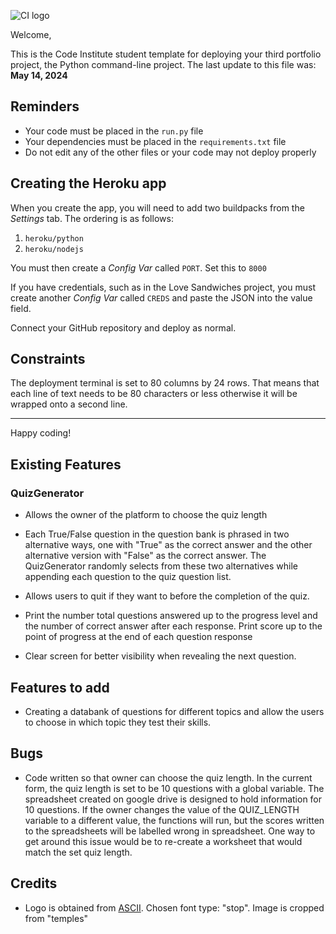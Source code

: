 ![CI logo](https://codeinstitute.s3.amazonaws.com/fullstack/ci_logo_small.png)

Welcome,

This is the Code Institute student template for deploying your third portfolio project, the Python command-line project. The last update to this file was: **May 14, 2024**

## Reminders

- Your code must be placed in the `run.py` file
- Your dependencies must be placed in the `requirements.txt` file
- Do not edit any of the other files or your code may not deploy properly

## Creating the Heroku app

When you create the app, you will need to add two buildpacks from the _Settings_ tab. The ordering is as follows:

1. `heroku/python`
2. `heroku/nodejs`

You must then create a _Config Var_ called `PORT`. Set this to `8000`

If you have credentials, such as in the Love Sandwiches project, you must create another _Config Var_ called `CREDS` and paste the JSON into the value field.

Connect your GitHub repository and deploy as normal.

## Constraints

The deployment terminal is set to 80 columns by 24 rows. That means that each line of text needs to be 80 characters or less otherwise it will be wrapped onto a second line.

---

Happy coding!

## Existing Features

### QuizGenerator

- Allows the owner of the platform to choose the quiz length
- Each True/False question in the question bank is phrased in two alternative ways, one with "True" as the correct answer and the other alternative version with "False" as the correct answer. The QuizGenerator randomly selects from these two alternatives while appending each question to the quiz question list. 

- Allows users to quit if they want to before the completion of the quiz.
- Print the number total questions answered up to the progress level and the number of correct answer after each response. Print score up to the point of progress at the end of each question response
- Clear screen for better visibility when revealing the next question.

## Features to add

- Creating a databank of questions for different topics and allow the users to choose in which topic they test their skills.

## Bugs

- Code written so that owner can choose the quiz length. In the current form, the quiz length is set to be 10 questions with a global variable. The spreadsheet created on google drive is designed to hold information for 10 questions. If the owner changes the value of the QUIZ_LENGTH variable to a different value, the functions will run, but the scores written to the spreadsheets will be labelled wrong in spreadsheet. One way to get around this issue would be to re-create a worksheet that would match the set quiz length. 

## Credits

- Logo is obtained from [ASCII](https://ascii.co.uk). Chosen font type: "stop". Image is cropped from "temples"